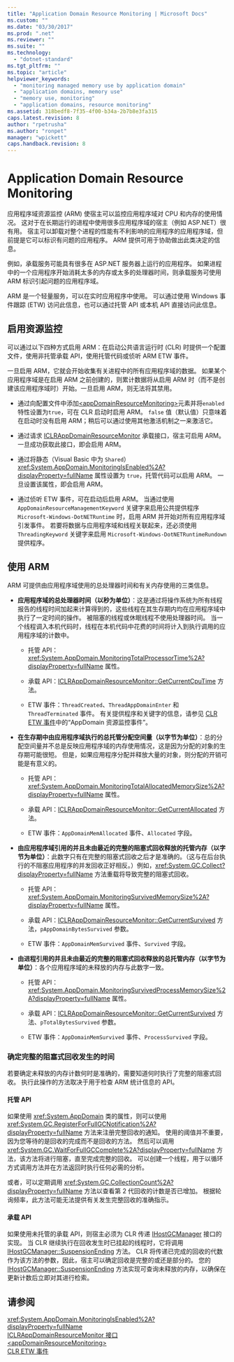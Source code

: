 ```yaml
---
title: "Application Domain Resource Monitoring | Microsoft Docs"
ms.custom: ""
ms.date: "03/30/2017"
ms.prod: ".net"
ms.reviewer: ""
ms.suite: ""
ms.technology: 
  - "dotnet-standard"
ms.tgt_pltfrm: ""
ms.topic: "article"
helpviewer_keywords: 
  - "monitoring managed memory use by application domain"
  - "application domains, memory use"
  - "memory use, monitoring"
  - "application domains, resource monitoring"
ms.assetid: 318bedf8-7f35-4f00-b34a-2b7b8e3fa315
caps.latest.revision: 8
author: "rpetrusha"
ms.author: "ronpet"
manager: "wpickett"
caps.handback.revision: 8
---
```

# Application Domain Resource Monitoring
应用程序域资源监控 \(ARM\) 使宿主可以监控应用程序域对 CPU 和内存的使用情况。  这对于在长期运行的进程中使用很多应用程序域的宿主（例如 ASP.NET）很有用。  宿主可以卸载对整个进程的性能有不利影响的应用程序的应用程序域，但前提是它可以标识有问题的应用程序。  ARM 提供可用于协助做出此类决定的信息。  
  
 例如，承载服务可能具有很多在 ASP.NET 服务器上运行的应用程序。  如果进程中的一个应用程序开始消耗太多的内存或太多的处理器时间，则承载服务可使用 ARM 标识引起问题的应用程序域。  
  
 ARM 是一个轻量服务，可以在实时应用程序中使用。  可以通过使用 Windows 事件跟踪 \(ETW\) 访问此信息，也可以通过托管 API 或本机 API 直接访问此信息。  
  
## 启用资源监控  
 可以通过以下四种方式启用 ARM：在启动公共语言运行时 \(CLR\) 时提供一个配置文件，使用非托管承载 API，使用托管代码或侦听 ARM ETW 事件。  
  
 一旦启用 ARM，它就会开始收集有关进程中的所有应用程序域的数据。  如果某个应用程序域是在启用 ARM 之前创建的，则累计数据将从启用 ARM 时（而不是创建该应用程序域时）开始。一旦启用 ARM，则无法将其禁用。  
  
-   通过向配置文件中添加[\<appDomainResourceMonitoring\>](../../../docs/framework/configure-apps/file-schema/runtime/appdomainresourcemonitoring-element.md)元素并将`enabled` 特性设置为`true`，可在 CLR 启动时启用 ARM。  `false` 值（默认值）只意味着在启动时没有启用 ARM；稍后可以通过使用其他激活机制之一来激活它。  
  
-   通过请求 [ICLRAppDomainResourceMonitor](../../../ocs/framework/unmanaged-api/hosting/iclrappdomainresourcemonitor-interface.md) 承载接口，宿主可启用 ARM。  一旦成功获取此接口，即会启用 ARM。  
  
-   通过将静态（Visual Basic 中为 `Shared`）<xref:System.AppDomain.MonitoringIsEnabled%2A?displayProperty=fullName> 属性设置为 `true`，托管代码可以启用 ARM。  一旦设置该属性，即会启用 ARM。  
  
-   通过侦听 ETW 事件，可在启动后启用 ARM。  当通过使用 `AppDomainResourceManagementKeyword` 关键字来启用公共提供程序 `Microsoft-Windows-DotNETRuntime` 时，启用 ARM 并开始对所有应用程序域引发事件。  若要将数据与应用程序域和线程关联起来，还必须使用 `ThreadingKeyword` 关键字来启用 `Microsoft-Windows-DotNETRuntimeRundown` 提供程序。  
  
## 使用 ARM  
 ARM 可提供由应用程序域使用的总处理器时间和有关内存使用的三类信息。  
  
-   **应用程序域的总处理器时间（以秒为单位）**：这是通过将操作系统为所有线程报告的线程时间加起来计算得到的，这些线程在其生存期内均在应用程序域中执行了一定时间的操作。  被阻塞的线程或休眠线程不使用处理器时间。  当一个线程调入本机代码时，线程在本机代码中花费的时间将计入到执行调用的应用程序域的计数中。  
  
    -   托管 API：<xref:System.AppDomain.MonitoringTotalProcessorTime%2A?displayProperty=fullName> 属性。  
  
    -   承载 API：[ICLRAppDomainResourceMonitor::GetCurrentCpuTime](../Topic/ICLRAppDomainResourceMonitor::GetCurrentCpuTime%20Method.md) 方法。  
  
    -   ETW 事件：`ThreadCreated`、`ThreadAppDomainEnter` 和 `ThreadTerminated` 事件。  有关提供程序和关键字的信息，请参见 [CLR ETW 事件](../../../docs/framework/performance/clr-etw-events.md)中的“AppDomain 资源监控事件”。  
  
-   **在生存期中由应用程序域执行的总托管分配空间量（以字节为单位）**：总的分配空间量并不总是反映应用程序域的内存使用情况，这是因为分配的对象的生存期可能很短。  但是，如果应用程序分配并释放大量的对象，则分配的开销可能是有意义的。  
  
    -   托管 API：<xref:System.AppDomain.MonitoringTotalAllocatedMemorySize%2A?displayProperty=fullName> 属性。  
  
    -   承载 API：[ICLRAppDomainResourceMonitor::GetCurrentAllocated](../Topic/ICLRAppDomainResourceMonitor::GetCurrentAllocated%20Method.md) 方法。  
  
    -   ETW 事件：`AppDomainMemAllocated` 事件、`Allocated` 字段。  
  
-   **由应用程序域引用的并且未由最近的完整的阻塞式回收释放的托管内存（以字节为单位）**：此数字只有在完整的阻塞式回收之后才是准确的。（这与在后台执行的不阻塞应用程序的并发回收正好相反。）例如，<xref:System.GC.Collect?displayProperty=fullName> 方法重载将导致完整的阻塞式回收。  
  
    -   托管 API：<xref:System.AppDomain.MonitoringSurvivedMemorySize%2A?displayProperty=fullName> 属性。  
  
    -   承载 API：[ICLRAppDomainResourceMonitor::GetCurrentSurvived](../Topic/ICLRAppDomainResourceMonitor::GetCurrentSurvived%20Method.md) 方法，`pAppDomainBytesSurvived` 参数。  
  
    -   ETW 事件：`AppDomainMemSurvived` 事件、`Survived` 字段。  
  
-   **由进程引用的并且未由最近的完整的阻塞式回收释放的总托管内存（以字节为单位）**：各个应用程序域的未释放的内存与此数字一致。  
  
    -   托管 API：<xref:System.AppDomain.MonitoringSurvivedProcessMemorySize%2A?displayProperty=fullName> 属性。  
  
    -   承载 API：[ICLRAppDomainResourceMonitor::GetCurrentSurvived](../Topic/ICLRAppDomainResourceMonitor::GetCurrentSurvived%20Method.md) 方法、`pTotalBytesSurvived` 参数。  
  
    -   ETW 事件：`AppDomainMemSurvived` 事件、`ProcessSurvived` 字段。  
  
### 确定完整的阻塞式回收发生的时间  
 若要确定未释放的内存计数何时是准确的，需要知道何时执行了完整的阻塞式回收。  执行此操作的方法取决于用于检查 ARM 统计信息的 API。  
  
#### 托管 API  
 如果使用 <xref:System.AppDomain> 类的属性，则可以使用 <xref:System.GC.RegisterForFullGCNotification%2A?displayProperty=fullName> 方法来注册完整回收的通知。  使用的阈值并不重要，因为您等待的是回收的完成而不是回收的方法。  然后可以调用 <xref:System.GC.WaitForFullGCComplete%2A?displayProperty=fullName> 方法，该方法将进行阻塞，直至完成完整的回收。  可以创建一个线程，用于以循环方式调用方法并在方法返回时执行任何必需的分析。  
  
 或者，可以定期调用 <xref:System.GC.CollectionCount%2A?displayProperty=fullName> 方法以查看第 2 代回收的计数是否已增加。  根据轮询频率，此方法可能无法提供有关发生完整回收的准确指示。  
  
#### 承载 API  
 如果使用未托管的承载 API，则宿主必须为 CLR 传递 [IHostGCManager](../../../ocs/framework/unmanaged-api/hosting/ihostgcmanager-interface.md) 接口的实现。  当 CLR 继续执行在回收发生时已挂起的线程时，它将调用 [IHostGCManager::SuspensionEnding](../Topic/IHostGCManager::SuspensionEnding%20Method.md) 方法。  CLR 将传递已完成的回收的代数作为该方法的参数，因此，宿主可以确定回收是完整的或还是部分的。  您的 [IHostGCManager::SuspensionEnding](../Topic/IHostGCManager::SuspensionEnding%20Method.md) 方法实现可查询未释放的内存，以确保在更新计数后立即对其进行检索。  
  
## 请参阅  
 <xref:System.AppDomain.MonitoringIsEnabled%2A?displayProperty=fullName>   
 [ICLRAppDomainResourceMonitor 接口](../../../ocs/framework/unmanaged-api/hosting/iclrappdomainresourcemonitor-interface.md)   
 [\<appDomainResourceMonitoring\>](../../../docs/framework/configure-apps/file-schema/runtime/appdomainresourcemonitoring-element.md)   
 [CLR ETW 事件](../../../docs/framework/performance/clr-etw-events.md)